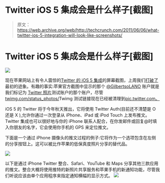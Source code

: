 # Twitter iOS 5 集成会是什么样子[截图]

> 原文：<https://web.archive.org/web/http://techcrunch.com/2011/06/06/what-twitter-ios-5-integration-will-look-like-screenshots/>

# Twitter iOS 5 集成会是什么样子[截图]

![](img/a18f20bb6a7cd4cafd642d278f513ef3.png)

现在苹果网站上有令人震惊的[Twitter 的 iOS 5 集成](https://web.archive.org/web/20230204121041/http://www.apple.com/ios/ios5/features.html#twitter)的屏幕截图，上周我们[打破了](https://web.archive.org/web/20230204121041/https://techcrunch.com/2011/05/31/twitter-pictures-ios5/)最初的迹象。有趣的事实:苹果官方截图中显示的那个 [@GilbertsoLANO](https://web.archive.org/web/20230204121041/http://twitter.com/#!/gilbertsolano) 账户就是我们标记为 [Twitter 照片](https://web.archive.org/web/20230204121041/https://techcrunch.com/2011/05/31/signs-of-twimg-twitters-photo-hosting-in-the-wild/)测试账户的那个账户，尽管[twimg.com/status_photos/](https://web.archive.org/web/20230204121041/http://a0.twimg.com/status_photos/75301543531921408.jpg)Twimg 测试链接现在已经被清理到[pic.twitter.com。](https://web.archive.org/web/20230204121041/http://twitter.com/#!/twitter/status/76360760606986241/photo/1)

iOS 5 的 Twitter 将于今年秋天推出，它将使用 Twitter Auth(目前还不清楚是 O 还是 X ),允许你通过一次登录从 iPhone、iPad 或 iPod Touch 上发布推文。Twitter 集成也可以很好地与你的 iPhone 联系人配合，在你发邮件或回复@时填入你朋友的名字，它会使用你手机的 GPS 来定位推文。

下面是一个通过 iPhone 摄像头的推文过程的例子:它将作为一个选项包含在左侧的分享按钮上。这可以被比作苹果的低保真度照片分享的替代品。

![](img/74a7fbe920ee2f38c64e50a0271a216f.png)

以下是通过 iPhone Twitter 整合、Safari、YouTube 和 Maps 分享其他三款应用的推文。整合大概将使用推特的新照片共享服务和苹果手机的新通知功能，尽管我们听说应该由单个应用程序来指定通知横幅的显示方式。
![](img/25cfc58089e8d0b63796d1e9ff9f8d0e.png)